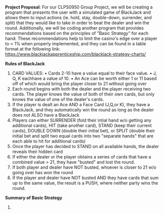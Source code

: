 **Project Proposal**: For our CLPS0950 Group Project, we will be creating a program that presents the user with a simulated game of BlackJack and allows them to input actions (ie. hold, stay, double-down, surrender, and split) that they would like to take in order to beat the dealer and win the round. Additionally, we will be coding another program that provides recommendations based on the principles of "Basic Strategy" for each hand. These recommendations help to limit the casino's edge over a player to < 1% when properly implemented, and they can be found in a table format at the following link: https://www.blackjackapprenticeship.com/blackjack-strategy-charts/

**Rules of BlackJack**

1. CARD VALUES:
    • Cards 2-10 have a value equal to their face value.
    • J, Q, K eachhave a value of 10. 
    • An Ace can be worth either 1 or 11 based off of which would bring the player closer to 21 without going over
2. Each round begins with both the dealer and the player receiving two cards. The player knows the value of both of their own cards, but only knows the value of one of the dealer's cards.
3. If the player is dealt an Ace AND a Face Card (J,Q,or K), they have a BlackJack, and they automatically win the round as long as the dealer does not ALSO have a BlackJack
4. Players can either SURRENDER (fold their intial hand w/o getting any additional cards), HIT (take another card), STAND (keep their current cards), DOUBLE DOWN (double their initial bet), or SPLIT (double their initial bet and split two equal cards into two "separate hands" that are each able to hit for additional cards)
5. Once the player has decided to STAND on all available hands, the  dealer reveals their hidden card
6. If either the dealer or the player obtains a series of cards that have a combined value > 21, they have "busted" and lost the round.
7. If both player and dealer have NOT busted, whoever is closer to 21 w/o going over has won the round
8. If the player and dealer have NOT busted AND they have cards that sum up to the same value, the result is a PUSH, where neither party wins the round.

**Summary of Basic Strategy**

1. 

